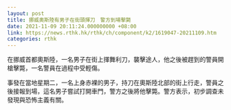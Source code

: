 ```yaml
---
layout: post
title: 挪威奧斯陸有男子在街頭揮刀　警方到場擊斃
date: 2021-11-09 20:11:24.000000000 +08:00
link: https://news.rthk.hk/rthk/ch/component/k2/1619047-20211109.htm
categories: rthk
---
```


在挪威首都奧斯陸，一名男子在街上揮舞利刀，襲擊途人，他之後被趕到的警員開槍擊斃，一名警員在過程中受輕傷。

事發在當地星期二，一名上身赤裸的男子，持刀在奧斯陸北部的街上行走，警員之後接報到場，這名男子嘗試打開車門，警方之後將他擊斃。警方表示，初步調查未發現與恐怖主義有關。
